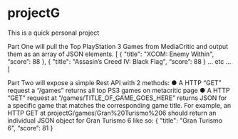 projectG
========

This is a quick personal project

Part One will pull the Top PlayStation 3 Games from MediaCritic and output them as an array of JSON elements.
[
  {
    "title": "XCOM: Enemy Within",
    “score”: 88
  },
  {
    "title": "Assasin’s Creed IV: Black Flag",
    “score”: 88
  }
... etc ...
]

Part Two will expose a simple Rest API with 2 methods:
● A HTTP “GET” request a “/games” returns all top PS3 games on metacritic page
● A HTTP “GET” request at “/games/TITLE_OF_GAME_GOES_HERE” returns JSON for a specific game that matches the corresponding game title. For example, an HTTP GET at projectG/games/Gran%20Turismo%206 should return an individual JSON object for Gran Turismo 6 like so:
{
"title": "Gran Turismo 6",
“score”: 81
}
